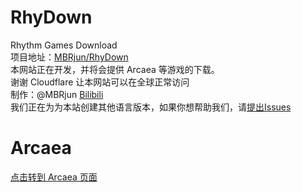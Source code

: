 # RhyDown
Rhythm Games Download  
项目地址：[MBRjun/RhyDown](https://github.com/MBRjun/RhyDown/)  
本网站正在开发，并将会提供 Arcaea 等游戏的下载。  
谢谢 Cloudflare 让本网站可以在全球正常访问  
制作：@MBRjun [Bilibili](https://space.bilibili.com/411515003)  
我们正在为为本站创建其他语言版本，如果你想帮助我们，请[提出Issues](https://github.com/MBRjun/RhyDown/issues)  
# Arcaea
[点击转到 Arcaea 页面](/down/Arcaea.md)  
